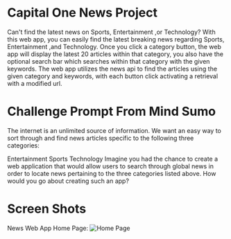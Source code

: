 # Capital One News Project
Can't find the latest news on Sports, Entertainment ,or Technology? With this web app, you can easily find the latest breaking news regarding Sports, Entertainment ,and Technology. Once you click a category button, the web app will display the latest 20 articles within that category, you also have the optional search bar which searches within that category with the given keywords. The web app utilizes the news api to find the articles using the given category and keywords, with each button click activating a retrieval with a modified url.

# Challenge Prompt From Mind Sumo
The internet is an unlimited source of information. We want an easy way to sort through and find news articles specific to the following three categories: 

Entertainment 
Sports
Technology
Imagine you had the chance to create a web application that would allow users to search through global news in order to locate news pertaining to the three categories listed above. How would you go about creating such an app?

# Screen Shots
News Web App Home Page:
![Home Page](https://imgur.com/a/CZGBw7p)
